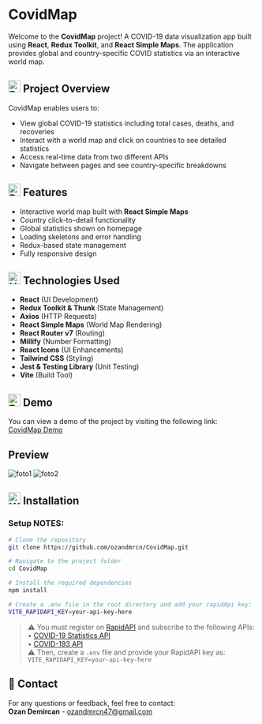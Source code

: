 # CovidMap  
Welcome to the **CovidMap** project! A COVID-19 data visualization app built using **React**, **Redux Toolkit**, and **React Simple Maps**. The application provides global and country-specific COVID statistics via an interactive world map.

## <img src="https://raw.githubusercontent.com/Tarikul-Islam-Anik/Animated-Fluent-Emojis/master/Emojis/Activities/Bullseye.png" alt="Bullseye" width="25" height="25" /> Project Overview  
CovidMap enables users to:
- View global COVID-19 statistics including total cases, deaths, and recoveries  
- Interact with a world map and click on countries to see detailed statistics  
- Access real-time data from two different APIs  
- Navigate between pages and see country-specific breakdowns  

## <img src="https://raw.githubusercontent.com/Tarikul-Islam-Anik/Animated-Fluent-Emojis/master/Emojis/Travel%20and%20places/Rocket.png" alt="Rocket" width="25" height="25" /> Features  
- Interactive world map built with **React Simple Maps**  
- Country click-to-detail functionality  
- Global statistics shown on homepage  
- Loading skeletons and error handling  
- Redux-based state management  
- Fully responsive design  

## <img src="https://raw.githubusercontent.com/Tarikul-Islam-Anik/Animated-Fluent-Emojis/master/Emojis/Objects/Hammer%20and%20Wrench.png" alt="Hammer and Wrench" width="25" height="25" /> Technologies Used  
- **React** (UI Development)  
- **Redux Toolkit & Thunk** (State Management)  
- **Axios** (HTTP Requests)  
- **React Simple Maps** (World Map Rendering)  
- **React Router v7** (Routing)  
- **Millify** (Number Formatting)  
- **React Icons** (UI Enhancements)  
- **Tailwind CSS** (Styling)  
- **Jest & Testing Library** (Unit Testing)  
- **Vite** (Build Tool)  

## <img src="https://raw.githubusercontent.com/Tarikul-Islam-Anik/Animated-Fluent-Emojis/master/Emojis/Objects/Desktop%20Computer.png" alt="Desktop Computer" width="25" height="25" /> Demo  
You can view a demo of the project by visiting the following link:  
[CovidMap Demo](https://ozancovidmap.netlify.app/)

## Preview  
![foto1](https://github.com/user-attachments/assets/8d4deb87-27ad-407e-8806-b30f81096f5d)
![foto2](https://github.com/user-attachments/assets/a5108cb0-22d2-443a-b9a2-f74e2678fcc6)

## <img src="https://raw.githubusercontent.com/Tarikul-Islam-Anik/Animated-Fluent-Emojis/master/Emojis/Objects/Wrench.png" alt="Wrench" width="25" height="25" /> Installation  
### Setup NOTES:
```bash
# Clone the repository
git clone https://github.com/ozandmrcn/CovidMap.git

# Navigate to the project folder
cd CovidMap

# Install the required dependencies
npm install

# Create a .env file in the root directory and add your rapidApi key:
VITE_RAPIDAPI_KEY=your-api-key-here
```
> ⚠️ You must register on [RapidAPI](https://rapidapi.com/hub) and subscribe to the following APIs:  
> • [COVID-19 Statistics API](https://rapidapi.com/axisbits-axisbits-default/api/covid-19-statistics)  
> • [COVID-193 API](https://rapidapi.com/api-sports/api/covid-193)  
> ⚠️ Then, create a `.env` file and provide your RapidAPI key as:  
> `VITE_RAPIDAPI_KEY=your-api-key-here`

## 📧 Contact  
For any questions or feedback, feel free to contact:  
**Ozan Demircan** - ozandmrcn47@gmail.com
